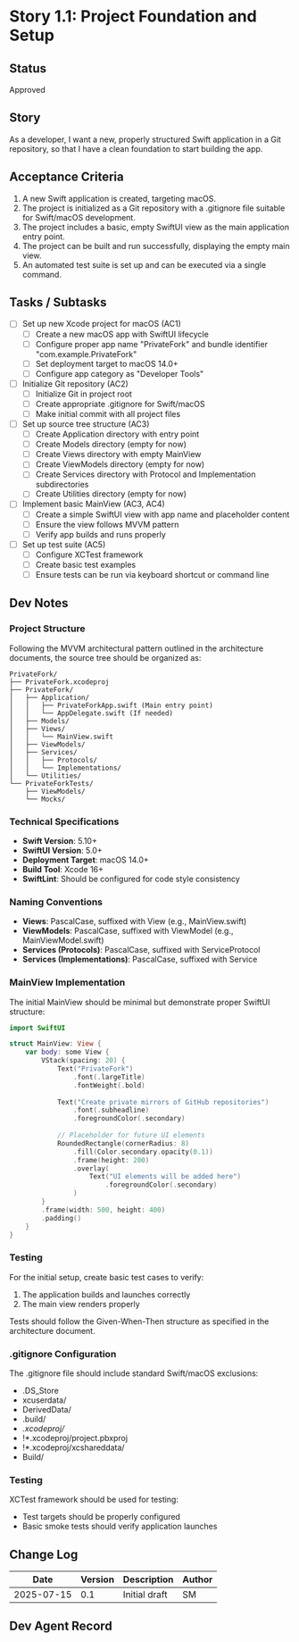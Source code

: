 # Story 1.1: Project Foundation and Setup

## Status
Approved

## Story
As a developer, I want a new, properly structured Swift application in a Git repository, so that I have a clean foundation to start building the app.

## Acceptance Criteria
1. A new Swift application is created, targeting macOS.  
2. The project is initialized as a Git repository with a .gitignore file suitable for Swift/macOS development.  
3. The project includes a basic, empty SwiftUI view as the main application entry point.  
4. The project can be built and run successfully, displaying the empty main view.  
5. An automated test suite is set up and can be executed via a single command.

## Tasks / Subtasks
- [ ] Set up new Xcode project for macOS (AC1)
  - [ ] Create a new macOS app with SwiftUI lifecycle
  - [ ] Configure proper app name "PrivateFork" and bundle identifier "com.example.PrivateFork"
  - [ ] Set deployment target to macOS 14.0+
  - [ ] Configure app category as "Developer Tools"
- [ ] Initialize Git repository (AC2)
  - [ ] Initialize Git in project root
  - [ ] Create appropriate .gitignore for Swift/macOS
  - [ ] Make initial commit with all project files
- [ ] Set up source tree structure (AC3)
  - [ ] Create Application directory with entry point
  - [ ] Create Models directory (empty for now)
  - [ ] Create Views directory with empty MainView
  - [ ] Create ViewModels directory (empty for now)
  - [ ] Create Services directory with Protocol and Implementation subdirectories
  - [ ] Create Utilities directory (empty for now)
- [ ] Implement basic MainView (AC3, AC4)
  - [ ] Create a simple SwiftUI view with app name and placeholder content
  - [ ] Ensure the view follows MVVM pattern
  - [ ] Verify app builds and runs properly
- [ ] Set up test suite (AC5)
  - [ ] Configure XCTest framework
  - [ ] Create basic test examples
  - [ ] Ensure tests can be run via keyboard shortcut or command line

## Dev Notes

### Project Structure
Following the MVVM architectural pattern outlined in the architecture documents, the source tree should be organized as:

```
PrivateFork/
├── PrivateFork.xcodeproj
├── PrivateFork/
│   ├── Application/
│   │   ├── PrivateForkApp.swift (Main entry point)
│   │   └── AppDelegate.swift (If needed)
│   ├── Models/
│   ├── Views/
│   │   └── MainView.swift
│   ├── ViewModels/
│   ├── Services/
│   │   ├── Protocols/
│   │   └── Implementations/
│   └── Utilities/
└── PrivateForkTests/
    ├── ViewModels/
    └── Mocks/
```

### Technical Specifications
- **Swift Version**: 5.10+
- **SwiftUI Version**: 5.0+
- **Deployment Target**: macOS 14.0+
- **Build Tool**: Xcode 16+
- **SwiftLint**: Should be configured for code style consistency

### Naming Conventions
- **Views**: PascalCase, suffixed with View (e.g., MainView.swift)
- **ViewModels**: PascalCase, suffixed with ViewModel (e.g., MainViewModel.swift)
- **Services (Protocols)**: PascalCase, suffixed with ServiceProtocol
- **Services (Implementations)**: PascalCase, suffixed with Service

### MainView Implementation
The initial MainView should be minimal but demonstrate proper SwiftUI structure:

```swift
import SwiftUI

struct MainView: View {
    var body: some View {
        VStack(spacing: 20) {
            Text("PrivateFork")
                .font(.largeTitle)
                .fontWeight(.bold)
            
            Text("Create private mirrors of GitHub repositories")
                .font(.subheadline)
                .foregroundColor(.secondary)
            
            // Placeholder for future UI elements
            RoundedRectangle(cornerRadius: 8)
                .fill(Color.secondary.opacity(0.1))
                .frame(height: 200)
                .overlay(
                    Text("UI elements will be added here")
                        .foregroundColor(.secondary)
                )
        }
        .frame(width: 500, height: 400)
        .padding()
    }
}
```

### Testing
For the initial setup, create basic test cases to verify:
1. The application builds and launches correctly
2. The main view renders properly

Tests should follow the Given-When-Then structure as specified in the architecture document.

### .gitignore Configuration
The .gitignore file should include standard Swift/macOS exclusions:
- .DS_Store
- xcuserdata/
- DerivedData/
- .build/
- *.xcodeproj/*
- !*.xcodeproj/project.pbxproj
- !*.xcodeproj/xcshareddata/
- Build/

### Testing
XCTest framework should be used for testing:
- Test targets should be properly configured
- Basic smoke tests should verify application launches

## Change Log
| Date       | Version | Description         | Author |
|------------|---------|---------------------|--------|
| 2025-07-15 | 0.1     | Initial draft       | SM     |

## Dev Agent Record
